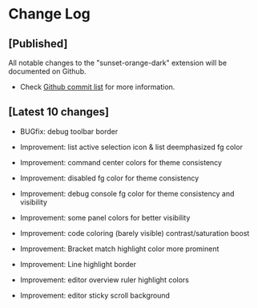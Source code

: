 # Change Log

## [Published]

All notable changes to the "sunset-orange-dark" extension will be documented on Github.

- Check [Github commit list](https://github.com/thekomer/Sunset-orange-VSCode-theme/commits/master) for more information.

## [Latest 10 changes]

- BUGfix: debug toolbar border

- Improvement: list active selection icon & list deemphasized fg color

- Improvement: command center colors for theme consistency

- Improvement: disabled fg color for theme consistency

- Improvement: debug console fg color for theme consistency and visibility

- Improvement: some panel colors for better visibility

- Improvement: code coloring (barely visible) contrast/saturation boost

- Improvement: Bracket match highlight color more prominent

- Improvement: Line highlight border

- Improvement: editor overview ruler highlight colors

- Improvement: editor sticky scroll background
